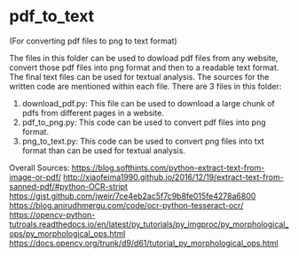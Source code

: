 # pdf_to_text
 (For converting pdf files to png to text format)
 
 The files in this folder can be used to dowload pdf files from any website, convert those pdf files into png format and then to a readable text format. The final text files can be used for textual analysis. The sources for the written code are mentioned within each file. There are 3 files in this folder: 
 1) download_pdf.py: This file can be used to download a large chunk of pdfs from different pages in a website.
 2) pdf_to_png.py: This code can be used to convert pdf files into png format.
 3) png_to_text.py: This code can be used to convert png files into txt format than can be used for textual analysis.
 
 Overall Sources:
https://blog.softhints.com/python-extract-text-from-image-or-pdf/
http://xiaofeima1990.github.io/2016/12/19/extract-text-from-sanned-pdf/#python-OCR-stript
https://gist.github.com/jweir/7ce4eb2ac5f7c9b8fe015fe4278a6800
https://blog.anirudhmergu.com/code/ocr-python-tesseract-ocr/
https://opencv-python-tutroals.readthedocs.io/en/latest/py_tutorials/py_imgproc/py_morphological_ops/py_morphological_ops.html
https://docs.opencv.org/trunk/d9/d61/tutorial_py_morphological_ops.html
